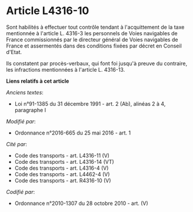 # Article L4316-10

Sont habilités à effectuer tout contrôle tendant à l'acquittement de la taxe mentionnée à l'article L. 4316-3 les personnels
de Voies navigables de France commissionnés par le directeur général de Voies navigables de France et assermentés dans des
conditions fixées par décret en Conseil d'Etat.

Ils constatent par procès-verbaux, qui font foi jusqu'à preuve du contraire, les infractions mentionnées à l'article L.
4316-13.

**Liens relatifs à cet article**

_Anciens textes_:

  - Loi n°91-1385 du 31 décembre 1991 - art. 2 (Ab), alinéas 2 à 4, paragraphe I

_Modifié par_:

  - Ordonnance n°2016-665 du 25 mai 2016 - art. 1

_Cité par_:

  - Code des transports - art. L4316-11 (V)
  - Code des transports - art. L4316-14 (VT)
  - Code des transports - art. L4316-4 (V)
  - Code des transports - art. L4462-4 (V)
  - Code des transports - art. R4316-10 (V)

_Codifié par_:

  - Ordonnance n°2010-1307 du 28 octobre 2010 - art. (V)
